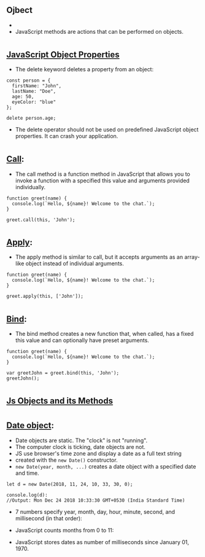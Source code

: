 #
## Ojbect
* 
* JavaScript methods are actions that can be performed on objects.
#

## [JavaScript Object Properties](https://www.w3schools.com/js/js_object_properties.asp)



* The delete keyword deletes a property from an object:

```
const person = {
  firstName: "John",
  lastName: "Doe",
  age: 50,
  eyeColor: "blue"
};

delete person.age;
```

* The delete operator should not be used on predefined JavaScript object properties. It can crash your application.

#
## [Call]():
 * The call method is a function method in JavaScript that allows you to invoke a function with a specified this value and arguments provided individually.

```
function greet(name) {
  console.log(`Hello, ${name}! Welcome to the chat.`);
}

greet.call(this, 'John');
```

#
## [Apply]():
* The apply method is similar to call, but it accepts arguments as an array-like object instead of individual arguments.
```
function greet(name) {
  console.log(`Hello, ${name}! Welcome to the chat.`);
}

greet.apply(this, ['John']);
```
#
## [Bind]():
* The bind method creates a new function that, when called, has a fixed this value and can optionally have preset arguments.
```
function greet(name) {
  console.log(`Hello, ${name}! Welcome to the chat.`);
}

var greetJohn = greet.bind(this, 'John');
greetJohn();
```

#
## [Js Objects and its Methods](https://gkrao.hashnode.dev/javascript-object-and-its-methods)

#
## [Date object](https://www.w3schools.com/js/js_dates.asp):
* Date objects are static. The "clock" is not "running".
* The computer clock is ticking, date objects are not.
*  JS use browser's time zone and display a date as a full text string
* created with the `new Date()` constructor.
* `new Date(year, month, ...)` creates a date object with a specified date and time.
```
let d = new Date(2018, 11, 24, 10, 33, 30, 0);

console.log(d):
//Output: Mon Dec 24 2018 10:33:30 GMT+0530 (India Standard Time)
```

* 7 numbers specify year, month, day, hour, minute, second, and millisecond (in that order):

* JavaScript counts months from 0 to 11:

* JavaScript stores dates as number of milliseconds since January 01, 1970.